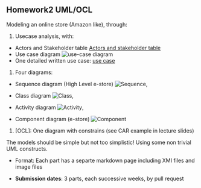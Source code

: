 ## Homework2 UML/OCL

Modeling an online store (Amazon like), through:

1. Usecase analysis, with: 
  - Actors and Stakeholder table
    [Actors and stakeholder table](https://github.com/rivkage/sw-modeling-2016b-uml/wiki/Actor-Stakeholder-Table)
  - Use case diagram 
    ![use-case diagram](https://github.com/rivkage/sw-modeling-2016b-uml/blob/master/OnlineStoreDiagram%20(1)%20(1)%20(3).png)
  - One detailed written use case: 
    [use case](https://github.com/rivkage/sw-modeling-2016b-uml/wiki/Written-Use-Case:-Explore-Catalogue)
1. Four diagrams: 
  - Sequence diagram (High Level e-store)
   ![Sequence](https://github.com/rivkage/sw-modeling-2016b-uml/blob/master/SequenceDiagramPurchaseItemFinalVersion%20(1).png), 


  - Class diagram 
   ![Class](https://github.com/rivkage/sw-modeling-2016b-uml/blob/master/ClassDiagramPurchaseItem.png),


  - Activity diagram 
   ![Activity](https://github.com/rivkage/sw-modeling-2016b-uml/blob/master/ActivityDiagram.png), 


   - Component diagram (e-store)
     ![Component](https://github.com/rivkage/sw-modeling-2016b-uml/blob/master/eStoreComponentDiagram.png)


1. [OCL]: One diagram with constrains (see CAR example in lecture slides)

The models should be simple but not too simplistic! Using some non trivial UML constructs.

- Format: Each part has a separte markdown page including XMI files and image files

- **Submission dates**: 3 parts, each successive weeks, by pull request
